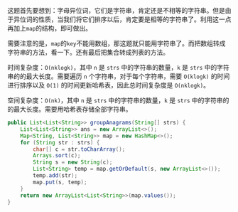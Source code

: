 这题首先要想到：字母异位词，它们是字符串，肯定还是不相等的字符串。但是由于异位词的性质，当我们将它们排序以后，肯定要是相等的字符串了。利用这一点再加上`map`的结构，即可做出。

需要注意的是，`map`的`key`不能用数组，那这题就只能用字符串了。而把数组转成字符串的方法，看一下。还有最后把集合转成列表的方法。

时间复杂度：`O(nklogk)`，其中 `n` 是 `strs` 中的字符串的数量，`k` 是 `strs` 中的字符串的的最大长度。需要遍历 `n` 个字符串，对于每个字符串，需要 `O(klogk)` 的时间进行排序以及 `O(1)` 的时间更新哈希表，因此总时间复杂度是 `O(nklogk)`。

空间复杂度：`O(nk)`，其中 `n` 是 `strs` 中的字符串的数量，`k` 是 `strs` 中的字符串的的最大长度。需要用哈希表存储全部字符串。

```java
public List<List<String>> groupAnagrams(String[] strs) {
    List<List<String>> ans = new ArrayList<>();
    Map<String, List<String>> map = new HashMap<>();
    for (String str : strs) {
        char[] c = str.toCharArray();
        Arrays.sort(c);
        String s = new String(c);
        List<String> temp = map.getOrDefault(s, new ArrayList<>());
        temp.add(str);
        map.put(s, temp);
    }
	return new ArrayList<List<String>>(map.values());
}
```

